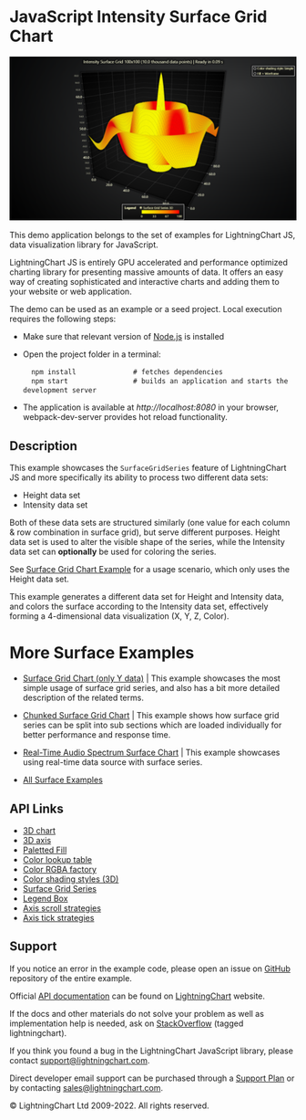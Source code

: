 # JavaScript Intensity Surface Grid Chart

![JavaScript Intensity Surface Grid Chart](surfaceIntensityGrid-darkGold.png)

This demo application belongs to the set of examples for LightningChart JS, data visualization library for JavaScript.

LightningChart JS is entirely GPU accelerated and performance optimized charting library for presenting massive amounts of data. It offers an easy way of creating sophisticated and interactive charts and adding them to your website or web application.

The demo can be used as an example or a seed project. Local execution requires the following steps:

-   Make sure that relevant version of [Node.js](https://nodejs.org/en/download/) is installed
-   Open the project folder in a terminal:

          npm install              # fetches dependencies
          npm start                # builds an application and starts the development server

-   The application is available at _http://localhost:8080_ in your browser, webpack-dev-server provides hot reload functionality.


## Description

This example showcases the `SurfaceGridSeries` feature of LightningChart JS and more specifically its ability to process two different data sets:

-   Height data set
-   Intensity data set

Both of these data sets are structured similarly (one value for each column & row combination in surface grid), but serve different purposes. Height data set is used to alter the visible shape of the series, while the Intensity data set can **optionally** be used for coloring the series.

See [Surface Grid Chart Example](https://lightningchart.com/lightningchart-js-interactive-examples/examples/lcjs-example-0912-surfaceGrid.html) for a usage scenario, which only uses the Height data set.

This example generates a different data set for Height and Intensity data, and colors the surface according to the Intensity data set, effectively forming a 4-dimensional data visualization (X, Y, Z, Color).

# More Surface Examples

-   [Surface Grid Chart (only Y data)](https://lightningchart.com/lightningchart-js-interactive-examples/examples/lcjs-example-0912-surfaceGrid.html) | This example showcases the most simple usage of surface grid series, and also has a bit more detailed description of the related terms.

-   [Chunked Surface Grid Chart](https://lightningchart.com/lightningchart-js-interactive-examples/examples/lcjs-example-0916-surfaceChunkLoad.html) | This example shows how surface grid series can be split into sub sections which are loaded individually for better performance and response time.

-   [Real-Time Audio Spectrum Surface Chart](https://lightningchart.com/lightningchart-js-interactive-examples/examples/lcjs-example-0913-surfaceScrollingGrid.html) | This example showcases using real-time data source with surface series.

-   [All Surface Examples](https://lightningchart.com/lightningchart-js-interactive-examples/search.html?t=surface)


## API Links

* [3D chart]
* [3D axis]
* [Paletted Fill]
* [Color lookup table]
* [Color RGBA factory]
* [Color shading styles (3D)]
* [Surface Grid Series]
* [Legend Box]
* [Axis scroll strategies]
* [Axis tick strategies]


## Support

If you notice an error in the example code, please open an issue on [GitHub][0] repository of the entire example.

Official [API documentation][1] can be found on [LightningChart][2] website.

If the docs and other materials do not solve your problem as well as implementation help is needed, ask on [StackOverflow][3] (tagged lightningchart).

If you think you found a bug in the LightningChart JavaScript library, please contact support@lightningchart.com.

Direct developer email support can be purchased through a [Support Plan][4] or by contacting sales@lightningchart.com.

[0]: https://github.com/Arction/
[1]: https://lightningchart.com/lightningchart-js-api-documentation/
[2]: https://lightningchart.com
[3]: https://stackoverflow.com/questions/tagged/lightningchart
[4]: https://lightningchart.com/support-services/

© LightningChart Ltd 2009-2022. All rights reserved.


[3D chart]: https://lightningchart.com/lightningchart-js-api-documentation/v4.1.0/classes/Chart3D.html
[3D axis]: https://lightningchart.com/lightningchart-js-api-documentation/v4.1.0/classes/Axis3D.html
[Paletted Fill]: https://lightningchart.com/lightningchart-js-api-documentation/v4.1.0/classes/PalettedFill.html
[Color lookup table]: https://lightningchart.com/lightningchart-js-api-documentation/v4.1.0/classes/LUT.html
[Color RGBA factory]: https://lightningchart.com/lightningchart-js-api-documentation/v4.1.0/functions/ColorRGBA.html
[Color shading styles (3D)]: https://lightningchart.com/lightningchart-js-api-documentation/v4.1.0/variables/ColorShadingStyles.html
[Surface Grid Series]: https://lightningchart.com/lightningchart-js-api-documentation/v4.1.0/classes/SurfaceGridSeries3D.html
[Legend Box]: https://lightningchart.com/lightningchart-js-api-documentation/v4.1.0/classes/Chart.html#addLegendBox
[Axis scroll strategies]: https://lightningchart.com/lightningchart-js-api-documentation/v4.1.0/variables/AxisScrollStrategies.html
[Axis tick strategies]: https://lightningchart.com/lightningchart-js-api-documentation/v4.1.0/variables/AxisTickStrategies.html

